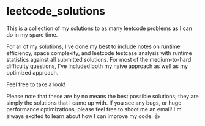 # leetcode_solutions

This is a collection of my solutions to as many leetcode problems as I can do in my spare time.

For all of my solutions, I've done my best to include notes on runtime efficiency, space complexity, and leetcode testcase analysis with runtime statistics against all submitted solutions. For most of the medium-to-hard difficulty questions, I've included both my naive approach as well as my optimized approach.

Feel free to take a look!

Please note that these are by no means the best possible solutions; they are simply the solutions that I came up with. 
If you see any bugs, or huge performance optimizations, please feel free to shoot me an email! I'm always excited to learn about how I can improve my code. :thumbsup:

